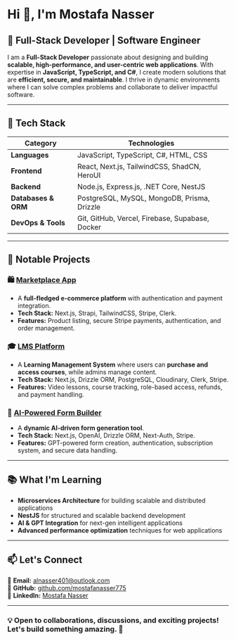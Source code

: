 # Hi 👋, I'm Mostafa Nasser

## 🚀 Full-Stack Developer | Software Engineer  
I am a **Full-Stack Developer** passionate about designing and building **scalable, high-performance, and user-centric web applications**. With expertise in **JavaScript, TypeScript, and C#**, I create modern solutions that are **efficient, secure, and maintainable**. I thrive in dynamic environments where I can solve complex problems and collaborate to deliver impactful software.  

---

## 🔧 Tech Stack  

| **Category**   | **Technologies** |
|---------------|----------------|
| **Languages** | JavaScript, TypeScript, C#, HTML, CSS |
| **Frontend** | React, Next.js, TailwindCSS, ShadCN, HeroUI |
| **Backend** | Node.js, Express.js, .NET Core, NestJS |
| **Databases & ORM** | PostgreSQL, MySQL, MongoDB, Prisma, Drizzle |
| **DevOps & Tools** | Git, GitHub, Vercel, Firebase, Supabase, Docker |

---

## 📌 Notable Projects  

### 🛍️ [Marketplace App](https://github.com/mostafanasser775/Digital-MarketPlace)  
- A **full-fledged e-commerce platform** with authentication and payment integration.  
- **Tech Stack:** Next.js, Strapi, TailwindCSS, Stripe, Clerk.  
- **Features:** Product listing, secure Stripe payments, authentication, and order management.

### 🎓 [LMS Platform](https://github.com/mostafanasser775/platform-lms)  
- A **Learning Management System** where users can **purchase and access courses**, while admins manage content.  
- **Tech Stack:** Next.js, Drizzle ORM, PostgreSQL, Cloudinary, Clerk, Stripe.  
- **Features:** Video lessons, course tracking, role-based access, refunds, and payment handling.

### 🤖 [AI-Powered Form Builder](https://github.com/mostafanasser775/Project-Task)  
- A **dynamic AI-driven form generation tool**.  
- **Tech Stack:** Next.js, OpenAI, Drizzle ORM, Next-Auth, Stripe.  
- **Features:** GPT-powered form creation, authentication, subscription system, and secure data handling.

---

## 📚 What I'm Learning
- **Microservices Architecture** for building scalable and distributed applications  
- **NestJS** for structured and scalable backend development  
- **AI & GPT Integration** for next-gen intelligent applications  
- **Advanced performance optimization** techniques for web applications  

---

## 📫 Let's Connect  
📩 **Email:** [alnasser401@outlook.com](mailto:alnasser401@outlook.com)  
🔗 **GitHub:** [github.com/mostafanasser775](https://github.com/mostafanasser775)  
🔗 **LinkedIn:** [Mostafa Nasser](https://www.linkedin.com/in/mostafa-nasser-528b731b0/)  

---

### 💡 Open to collaborations, discussions, and exciting projects! Let's build something amazing. 🚀


